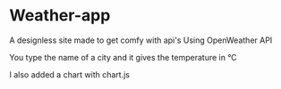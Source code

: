 # Weather-app

A designless site made to get comfy with api's
Using OpenWeather API

You type the name of a city and it gives the temperature in °C

I also added a chart with chart.js
